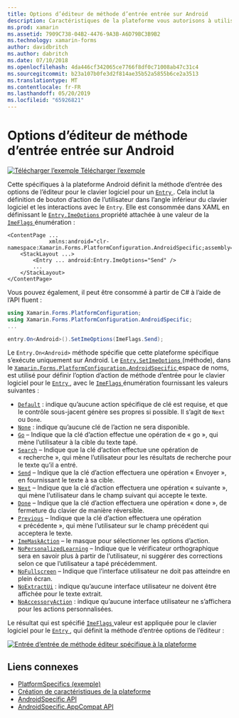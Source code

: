 ```yaml
---
title: Options d’éditeur de méthode d’entrée entrée sur Android
description: Caractéristiques de la plateforme vous autorisons à utiliser les fonctionnalités qui est disponible uniquement sur une plateforme spécifique, sans avoir à implémenter des convertisseurs personnalisés ou des effets. Cet article explique comment utiliser l’Android spécifique à la plateforme qui définit des options de l’éditeur pour le clavier logiciel pour une entrée de la méthode d’entrée.
ms.prod: xamarin
ms.assetid: 7909C738-04B2-4476-9A3B-A6D79BC3B9B2
ms.technology: xamarin-forms
author: davidbritch
ms.author: dabritch
ms.date: 07/10/2018
ms.openlocfilehash: 4da446cf342065ce7766f8df0c71008ab47c31c4
ms.sourcegitcommit: b23a107b0fe3d2f814ae35b52a5855b6ce2a3513
ms.translationtype: MT
ms.contentlocale: fr-FR
ms.lasthandoff: 05/20/2019
ms.locfileid: "65926821"
---
```

# <a name="entry-input-method-editor-options-on-android"></a>Options d’éditeur de méthode d’entrée entrée sur Android

[![Télécharger l’exemple](~/media/shared/download.png) Télécharger l’exemple](https://developer.xamarin.com/samples/xamarin-forms/UserInterface/PlatformSpecifics/)

Cette spécifiques à la plateforme Android définit la méthode d’entrée des options de l’éditeur pour le clavier logiciel pour un [ `Entry` ](xref:Xamarin.Forms.Entry). Cela inclut la définition de bouton d’action de l’utilisateur dans l’angle inférieur du clavier logiciel et les interactions avec le `Entry`. Elle est consommée dans XAML en définissant le [ `Entry.ImeOptions` ](xref:Xamarin.Forms.PlatformConfiguration.AndroidSpecific.Entry.ImeOptionsProperty) propriété attachée à une valeur de la [ `ImeFlags` ](xref:Xamarin.Forms.PlatformConfiguration.AndroidSpecific.ImeFlags) énumération :

```xaml
<ContentPage ...
             xmlns:android="clr-namespace:Xamarin.Forms.PlatformConfiguration.AndroidSpecific;assembly=Xamarin.Forms.Core">
    <StackLayout ...>
        <Entry ... android:Entry.ImeOptions="Send" />
        ...
    </StackLayout>
</ContentPage>
```

Vous pouvez également, il peut être consommé à partir de C# à l’aide de l’API fluent :

```csharp
using Xamarin.Forms.PlatformConfiguration;
using Xamarin.Forms.PlatformConfiguration.AndroidSpecific;
...

entry.On<Android>().SetImeOptions(ImeFlags.Send);
```

Le `Entry.On<Android>` méthode spécifie que cette plateforme spécifique s’exécute uniquement sur Android. Le [ `Entry.SetImeOptions` ](xref:Xamarin.Forms.PlatformConfiguration.AndroidSpecific.Entry.SetImeOptions(Xamarin.Forms.IPlatformElementConfiguration{Xamarin.Forms.PlatformConfiguration.Android,Xamarin.Forms.Entry},Xamarin.Forms.PlatformConfiguration.AndroidSpecific.ImeFlags)) (méthode), dans le [ `Xamarin.Forms.PlatformConfiguration.AndroidSpecific` ](xref:Xamarin.Forms.PlatformConfiguration.AndroidSpecific) espace de noms, est utilisé pour définir l’option d’action de méthode d’entrée pour le clavier logiciel pour le [ `Entry` ](xref:Xamarin.Forms.Entry), avec le [ `ImeFlags` ](xref:Xamarin.Forms.PlatformConfiguration.AndroidSpecific.ImeFlags) énumération fournissant les valeurs suivantes :

- [`Default`](xref:Xamarin.Forms.PlatformConfiguration.AndroidSpecific.ImeFlags.Default) : indique qu’aucune action spécifique de clé est requise, et que le contrôle sous-jacent génère ses propres si possible. Il s’agit de `Next` ou `Done`.
- [`None`](xref:Xamarin.Forms.PlatformConfiguration.AndroidSpecific.ImeFlags.None) : indique qu’aucune clé de l’action ne sera disponible.
- [`Go`](xref:Xamarin.Forms.PlatformConfiguration.AndroidSpecific.ImeFlags.Go) – Indique que la clé d’action effectue une opération de « go », qui mène l’utilisateur à la cible du texte tapé.
- [`Search`](xref:Xamarin.Forms.PlatformConfiguration.AndroidSpecific.ImeFlags.Search) – Indique que la clé d’action effectue une opération de « recherche », qui mène l’utilisateur pour les résultats de recherche pour le texte qu’il a entré.
- [`Send`](xref:Xamarin.Forms.PlatformConfiguration.AndroidSpecific.ImeFlags.Send) – Indique que la clé d’action effectuera une opération « Envoyer », en fournissant le texte à sa cible.
- [`Next`](xref:Xamarin.Forms.PlatformConfiguration.AndroidSpecific.ImeFlags.Next) – Indique que la clé d’action effectuera une opération « suivante », qui mène l’utilisateur dans le champ suivant qui accepte le texte.
- [`Done`](xref:Xamarin.Forms.PlatformConfiguration.AndroidSpecific.ImeFlags.Done) – Indique que la clé d’action effectuera une opération « done », de fermeture du clavier de manière réversible.
- [`Previous`](xref:Xamarin.Forms.PlatformConfiguration.AndroidSpecific.ImeFlags.Previous) – Indique que la clé d’action effectuera une opération « précédente », qui mène l’utilisateur sur le champ précédent qui acceptera le texte.
- [`ImeMaskAction`](xref:Xamarin.Forms.PlatformConfiguration.AndroidSpecific.ImeFlags.ImeMaskAction) – le masque pour sélectionner les options d’action.
- [`NoPersonalizedLearning`](xref:Xamarin.Forms.PlatformConfiguration.AndroidSpecific.ImeFlags.NoPersonalizedLearning) – Indique que le vérificateur orthographique sera en savoir plus à partir de l’utilisateur, ni suggérer des corrections selon ce que l’utilisateur a tapé précédemment.
- [`NoFullscreen`](xref:Xamarin.Forms.PlatformConfiguration.AndroidSpecific.ImeFlags.NoFullscreen) – Indique que l’interface utilisateur ne doit pas atteindre en plein écran.
- [`NoExtractUi`](xref:Xamarin.Forms.PlatformConfiguration.AndroidSpecific.ImeFlags.NoExtractUi) : indique qu’aucune interface utilisateur ne doivent être affichée pour le texte extrait.
- [`NoAccessoryAction`](xref:Xamarin.Forms.PlatformConfiguration.AndroidSpecific.ImeFlags.NoAccessoryAction) : indique qu’aucune interface utilisateur ne s’affichera pour les actions personnalisées.

Le résultat qui est spécifié [ `ImeFlags` ](xref:Xamarin.Forms.PlatformConfiguration.AndroidSpecific.ImeFlags) valeur est appliquée pour le clavier logiciel pour le [ `Entry` ](xref:Xamarin.Forms.Entry), qui définit la méthode d’entrée options de l’éditeur :

[![Entrée d’entrée de méthode éditeur spécifique à la plateforme](entry-ime-options-images/entry-imeoptions.png "entrée d’entrée de méthode éditeur spécifique à la plateforme")](entry-ime-options-images/entry-imeoptions-large.png#lightbox "entrée d’entrée de méthode éditeur spécifique à la plateforme")

## <a name="related-links"></a>Liens connexes

- [PlatformSpecifics (exemple)](https://developer.xamarin.com/samples/xamarin-forms/UserInterface/PlatformSpecifics/)
- [Création de caractéristiques de la plateforme](~/xamarin-forms/platform/platform-specifics/index.md#creating-platform-specifics)
- [AndroidSpecific API](xref:Xamarin.Forms.PlatformConfiguration.AndroidSpecific)
- [AndroidSpecific.AppCompat API](xref:Xamarin.Forms.PlatformConfiguration.AndroidSpecific.AppCompat)
